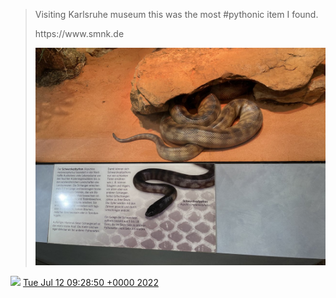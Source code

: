 > Visiting Karlsruhe museum this was the most \#pythonic item I found\.   
>   
> https://www\.smnk\.de 
> 
> ![](../../media/1546788664876929024-FXdMFi1XkAAPHWS.jpg)

<img src="../../media/tweet.ico" width="12" /> [Tue Jul 12 09:28:50 +0000 2022](https://twitter.com/DromerDenker/status/1546788664876929024)